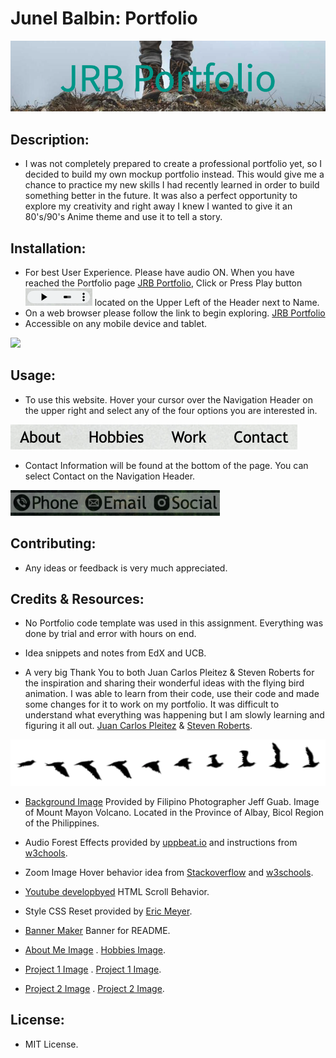 # Junel Balbin: Portfolio

<img src="./assets/images/banner.png">

## Description:
* I was not completely prepared to create a professional portfolio yet, so I decided to build my own mockup portfolio instead.  This would give me a chance to practice my new skills I had recently learned in order to build something better in the future.  It was also a perfect opportunity to explore my creativity and right away I knew I wanted to give it an 80's/90's Anime theme and use it to tell a story.

## Installation:
* For best User Experience.  Please have audio ON.  When you have reached the Portfolio page [JRB Portfolio](https://junel-balbin.github.io/Junel-Balbin-Portfolio/), Click or Press Play button <img src="./assets/images/playbutton.png"> located on the Upper Left of the Header next to Name.
* On a web browser please follow the link to begin exploring. [JRB Portfolio](https://junel-balbin.github.io/Junel-Balbin-Portfolio/) 
* Accessible on any mobile device and tablet.
<img src="./assets/images/mobileview.gif">

## Usage:
* To use this website. Hover your cursor over the Navigation Header on the upper right and select any of the four options you are interested in.
<img src="./assets/images/navlink2.png">

* Contact Information will be found at the bottom of the page.  You can select Contact on the Navigation Header.
<img src="./assets/images/contactlink2.png">


## Contributing:

* Any ideas or feedback is very much appreciated.

## Credits & Resources:
* No Portfolio code template was used in this assignment.  Everything was done by trial and error with hours on end.

* Idea snippets and notes from EdX and UCB.

* A very big Thank You to both Juan Carlos Pleitez & Steven Roberts for the inspiration and sharing their wonderful ideas with the flying bird animation. I was able to learn from their code, use their code and made some changes for it to work on my portfolio.  It was difficult to understand what everything was happening but I am slowly learning and figuring it all out.
[Juan Carlos Pleitez](https://dev.to/hoangdacviet/code-flying-bird-animation-with-css-on-web-app-3oca)
&
[Steven Roberts](https://codepen.io/matchboxhero/pen/RLebOY).
<img src="./assets/images/sprites.png">

* [Background Image](https://www.pexels.com/photo/aerial-photography-of-a-mountain-2407636/) Provided by Filipino Photographer Jeff Guab. Image of  Mount Mayon Volcano. Located in the Province of Albay, Bicol Region of the Philippines.

* Audio Forest Effects provided by [uppbeat.io](https://uppbeat.io/browse/sfx/forest) and instructions from [w3chools](https://www.w3schools.com/tags/tag_audio.asp). 

* Zoom Image Hover behavior idea from [Stackoverflow](https://stackoverflow.com/questions/40852917/css-enlarging-images-on-hover) and [w3schools](https://www.w3schools.com/howto/howto_css_zoom_hover.asp).

* [Youtube developbyed](https://www.youtube.com/watch?v=Xc6G3oV24yE) HTML Scroll Behavior.

* Style CSS Reset provided by [Eric Meyer](https://meyerweb.com/eric/tools/css/reset/).

* [Banner Maker](https://banner.godori.dev/) Banner for README.

* [About Me Image](https://www.nacion.com/viva/entretenimiento/zapping-el-dia-que-hice-las-paces-con-shinji/OZL6XVX7QVF6FCFMNJZAYHPEX4/story/)
. [Hobbies Image](https://www.geeknewsnow.net/index.php/2023/03/07/anime-fans-need-to-watch-mobile-suit-gundam/).

* [Project 1 Image](https://wallpapercave.com/w/wp9145341)
. [Project 1 Image](https://wallpapercave.com/w/wp10598062).

* [Project 2 Image](https://www.reddit.com/r/wallpaper/comments/k4sjlj/anime_city_street_3840x2160/)
. [Project 2 Image](https://wallpapers.com/wallpapers/cool-aesthetic-japanese-anime-city-o6nokrk4nduiinvx.html).


## License:
* MIT License.